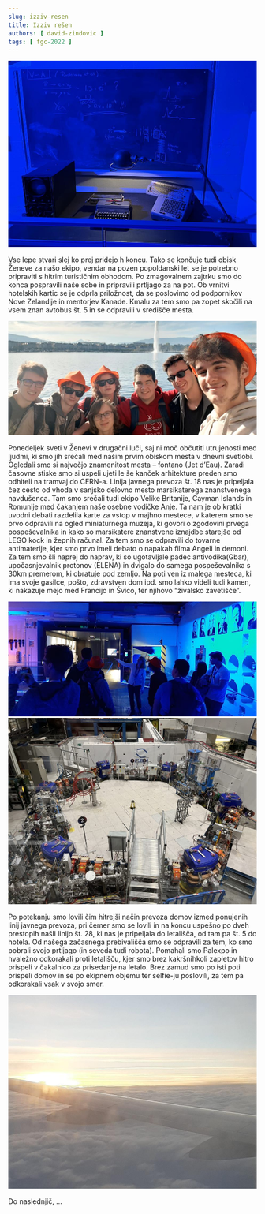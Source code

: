 ```yaml
---
slug: izziv-resen
title: Izziv rešen
authors: [ david-zindovic ]
tags: [ fgc-2022 ]
---
```


![CERN](img/cern2.jpg)

Vse lepe stvari slej ko prej pridejo h koncu. Tako se končuje tudi obisk Ženeve za našo ekipo,
vendar na pozen popoldanski let se je potrebno pripraviti s hitrim turističnim obhodom. Po
zmagovalnem zajtrku smo do konca pospravili naše sobe in pripravili prtljago za na pot. Ob
vrnitvi hotelskih kartic se je odprla priložnost, da se poslovimo od podpornikov Nove Zelandije
in mentorjev Kanade. Kmalu za tem smo pa zopet skočili na vsem znan avtobus št. 5 in se
odpravili v središče mesta.
<!-- truncate -->

![Ekipa pred vogometom](img/vodospric.jpg)

Ponedeljek sveti v Ženevi v drugačni luči, saj ni moč občutiti utrujenosti med ljudmi, ki
smo jih srečali med našim prvim obiskom mesta v dnevni svetlobi. Ogledali smo si največjo
znamenitost mesta – fontano (Jet d’Eau). Zaradi časovne stiske smo si uspeli ujeti le še
kanček arhitekture preden smo odhiteli na tramvaj do CERN-a. Linija javnega prevoza št. 18
nas je pripeljala čez cesto od vhoda v sanjsko delovno mesto marsikaterega znanstvenega
navdušenca. Tam smo srečali tudi ekipo Velike Britanije, Cayman Islands in Romunije med
čakanjem naše osebne vodičke Anje. Ta nam je ob kratki uvodni debati razdelila karte za vstop
v majhno mestece, v katerem smo se prvo odpravili na ogled miniaturnega muzeja, ki govori
o zgodovini prvega pospeševalnika in kako so marsikatere znanstvene iznajdbe starejše od
LEGO kock in žepnih računal. Za tem smo se odpravili do tovarne antimaterije, kjer smo prvo
imeli debato o napakah filma Angeli in demoni. Za tem smo šli naprej do naprav, ki so
ugotavljale padec antivodika(Gbar), upočasnjevalnik protonov (ELENA) in dvigalo do samega
pospeševalnika s 30km premerom, ki obratuje pod zemljo. Na poti ven iz malega mesteca, ki
ima svoje gasilce, pošto, zdravstven dom ipd. smo lahko videli tudi kamen, ki nakazuje mejo
med Francijo in Švico, ter njihovo “živalsko zavetišče”.

![Ekipa v CERN-u z Anjo Kranjc Horvat](img/cern.jpg)
![Upočasnjevalnik protonov - ELENA](img/elena.jpg)

Po potekanju smo lovili čim hitrejši način prevoza domov izmed ponujenih linij javnega prevoza,
pri čemer smo se lovili in na koncu uspešno po dveh prestopih našli linijo št. 28, ki nas je
pripeljala do letališča, od tam pa št. 5 do hotela. Od našega začasnega prebivališča smo se
odpravili za tem, ko smo pobrali svojo prtljago (in seveda tudi robota). Pomahali smo Palexpo
in hvaležno odkorakali proti letališču, kjer smo brez kakršnihkoli zapletov hitro prispeli
v čakalnico za prisedanje na letalo. Brez zamud smo po isti poti prispeli domov in se po
ekipnem objemu ter selfie-ju poslovili, za tem pa odkorakali vsak v svojo smer.

![Letalo](img/let.jpg)

Do naslednjič, …
